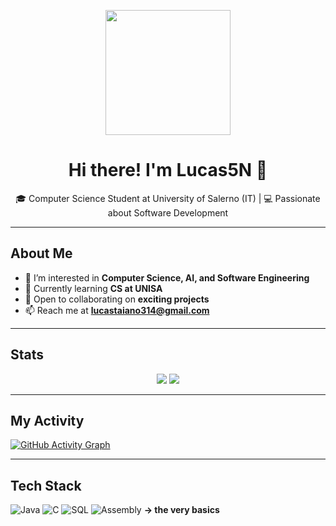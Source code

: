 <p align="center">
  <img src="https://i.imgur.com/tLH9dva.png" width="200"/>
</p>

<h1 align="center">Hi there! I'm Lucas5N 👋</h1>

<p align="center">
  🎓 Computer Science Student at University of Salerno (IT)  |  💻 Passionate about Software Development
</p>

---

## About Me
- 👀 I’m interested in **Computer Science, AI, and Software Engineering**
- 🌱 Currently learning **CS at UNISA**
- 💞️ Open to collaborating on **exciting projects**
- 📫 Reach me at **[lucastaiano314@gmail.com](mailto:lucastaiano314@gmail.com)**

---

## Stats

<p align="center">
  <img src="https://github-readme-stats.vercel.app/api?username=Lucas5N&show_icons=true&theme=dark&count_private=true" />
  <img src="https://github-readme-streak-stats.herokuapp.com/?user=Lucas5N&theme=dark" />
</p>

---

## My Activity
[![GitHub Activity Graph](https://github-readme-activity-graph.vercel.app/graph?username=Lucas5N&theme=github)](https://github.com/Ashutosh00710/github-readme-activity-graph)

---

## Tech Stack
![Java](https://img.shields.io/badge/Java-ED8B00?style=for-the-badge&logo=java&logoColor=white)
![C](https://img.shields.io/badge/C-A8B9CC?style=for-the-badge&logo=c&logoColor=white)
![SQL](https://img.shields.io/badge/SQL-4479A1?style=for-the-badge&logo=postgresql&logoColor=white)
![Assembly](https://img.shields.io/badge/Assembly-6E4B3A?style=for-the-badge&logo=assembly&logoColor=white) <b> ->  the very basics</b>

